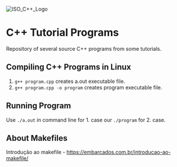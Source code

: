 ![ISO_C++_Logo](https://github.com/ElmarUhl/C_plus_plus/assets/157088447/be86666a-bf9c-40e0-bdd8-1cc977977a6e)

# C++ Tutorial Programs

Repository of several source C++ programs from some tutorials.

## Compiling C++ Programs in Linux

1. ```g++ program.cpp``` creates a.out executable file.
2. ```g++ program.cpp -o program``` creates program executable file.

## Running Program

Use ```./a.out``` in command line for 1. case our ```./program``` for 2. case.

## About Makefiles

Introdução ao makefile - https://embarcados.com.br/introducao-ao-makefile/

